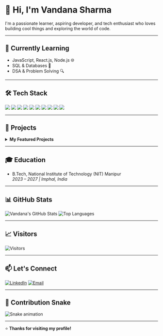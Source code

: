 # 👋 Hi, I'm Vandana Sharma

I'm a passionate learner, aspiring developer, and tech enthusiast who loves building cool things and exploring the world of code.

---

## 🌱 Currently Learning

- JavaScript, React.js, Node.js 🌐  
- SQL & Databases 💾  
- DSA & Problem Solving 🔍

---

## 🛠️ Tech Stack

<p>
  <img src="https://img.shields.io/badge/HTML5-E34F26?style=flat-square&logo=html5&logoColor=white"/>
  <img src="https://img.shields.io/badge/CSS3-1572B6?style=flat-square&logo=css3&logoColor=white"/>
  <img src="https://img.shields.io/badge/JavaScript-F7DF1E?style=flat-square&logo=javascript&logoColor=black"/>
  <img src="https://img.shields.io/badge/React-20232A?style=flat-square&logo=react&logoColor=61DAFB"/>
  <img src="https://img.shields.io/badge/Node.js-339933?style=flat-square&logo=node-dot-js&logoColor=white"/>
  <img src="https://img.shields.io/badge/Python-3776AB?style=flat-square&logo=python&logoColor=white"/>
  <img src="https://img.shields.io/badge/MySQL-4479A1?style=flat-square&logo=mysql&logoColor=white"/>
  <img src="https://img.shields.io/badge/Git-F05032?style=flat-square&logo=git&logoColor=white"/>
  <img src="https://img.shields.io/badge/GitHub-181717?style=flat-square&logo=github&logoColor=white"/>
  <img src="https://img.shields.io/badge/VSCode-007ACC?style=flat-square&logo=visual-studio-code&logoColor=white"/>
</p>

---

## 🚀 Projects

<details>
<summary><b>My Featured Projects</b></summary>

- 🧮 **Currency Converter App** – [Live Demo](https://your-currency-demo.vercel.app) | [GitHub](https://github.com/vandanasharma/currency-converter)
- ✅ **To-do List App** – [Live Demo](https://your-todo-app.vercel.app) | [GitHub](https://github.com/vandanasharma/todo-app)
- 🎮 **Simon Game** – [Live Demo](https://your-simon-game.vercel.app) | [GitHub](https://github.com/vandanasharma/simon-game)
- 🐉 **iDragon Game** – [Live Demo](https://your-idragon-game.vercel.app) | [GitHub](https://github.com/vandanasharma/idragon-game)

</details>

---

## 🎓 Education

- B.Tech, National Institute of Technology (NIT) Manipur  
  *2023 – 2027 | Imphal, India*

---

## 📊 GitHub Stats

![Vandana's GitHub Stats](https://github-readme-stats.vercel.app/api?username=vandanasharma&show_icons=true&theme=radical)
![Top Languages](https://github-readme-stats.vercel.app/api/top-langs/?username=vandanasharma&layout=compact&theme=radical)

---

## 📈 Visitors

![Visitors](https://komarev.com/ghpvc/?username=vandanasharma&color=brightgreen)

---

## 📫 Let's Connect

[![LinkedIn](https://img.shields.io/badge/LinkedIn-blue?style=flat-square&logo=linkedin&logoColor=white)](https://www.linkedin.com/in/vandana-sharma-2baba6205/)
[![Email](https://img.shields.io/badge/Email-D14836?style=flat-square&logo=gmail&logoColor=white)](mailto:your.email@example.com)

---

## 🐍 Contribution Snake

![Snake animation](https://github.com/vandanasharma/vandanasharma/blob/output/github-contribution-grid-snake.svg)

---

⭐ **Thanks for visiting my profile!**
